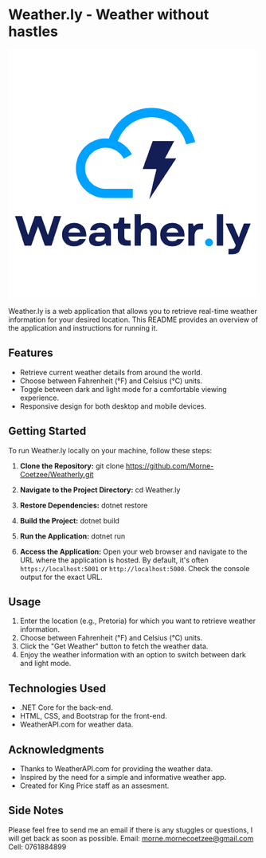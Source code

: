 # Weather.ly - Weather without hastles

![Weather.ly Logo](/wwwroot/img/1-no-bg.png)

Weather.ly is a web application that allows you to retrieve real-time weather information for your desired location. This README provides an overview of the application and instructions for running it.

## Features

- Retrieve current weather details from around the world.
- Choose between Fahrenheit (°F) and Celsius (°C) units.
- Toggle between dark and light mode for a comfortable viewing experience.
- Responsive design for both desktop and mobile devices.

## Getting Started

To run Weather.ly locally on your machine, follow these steps:

1. **Clone the Repository:**
git clone https://github.com/Morne-Coetzee/Weatherly.git

2. **Navigate to the Project Directory:**
cd Weather.ly

3. **Restore Dependencies:**
dotnet restore

4. **Build the Project:**
dotnet build

5. **Run the Application:**
dotnet run

6. **Access the Application:**
Open your web browser and navigate to the URL where the application is hosted. By default, it's often `https://localhost:5001` or `http://localhost:5000`. Check the console output for the exact URL.

## Usage

1. Enter the location (e.g., Pretoria) for which you want to retrieve weather information.
2. Choose between Fahrenheit (°F) and Celsius (°C) units.
3. Click the "Get Weather" button to fetch the weather data.
4. Enjoy the weather information with an option to switch between dark and light mode.

## Technologies Used

- .NET Core for the back-end.
- HTML, CSS, and Bootstrap for the front-end.
- WeatherAPI.com for weather data.

## Acknowledgments

- Thanks to WeatherAPI.com for providing the weather data.
- Inspired by the need for a simple and informative weather app.
- Created for King Price staff as an assesment.

## Side Notes

Please feel free to send me an email if there is any stuggles or questions, I will get back as soon as possible.
Email: morne.mornecoetzee@gmail.com
Cell: 0761884899
